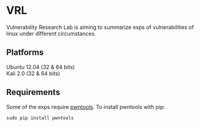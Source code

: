 # VRL
Vulnerability Research Lab is aiming to summarize exps of vulnerabilities of linux under different circumstances.

## Platforms
Ubuntu 12.04 (32 & 64 bits)    
Kali 2.0 (32 & 64 bits)    


## Requirements
Some of the exps require [pwntools](https://github.com/Gallopsled/pwntools). 
To install pwntools with pip:  
```
sudo pip install pwntools
```
